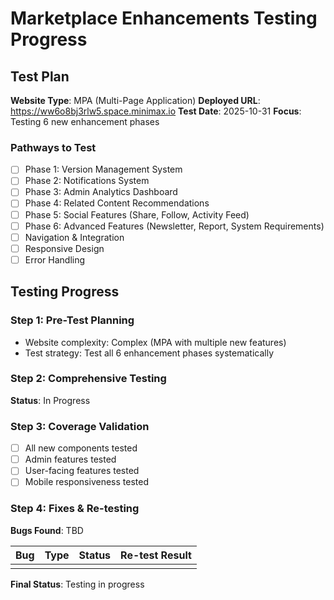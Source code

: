 # Marketplace Enhancements Testing Progress

## Test Plan
**Website Type**: MPA (Multi-Page Application)
**Deployed URL**: https://ww6o8bj3rlw5.space.minimax.io
**Test Date**: 2025-10-31
**Focus**: Testing 6 new enhancement phases

### Pathways to Test
- [ ] Phase 1: Version Management System
- [ ] Phase 2: Notifications System
- [ ] Phase 3: Admin Analytics Dashboard
- [ ] Phase 4: Related Content Recommendations
- [ ] Phase 5: Social Features (Share, Follow, Activity Feed)
- [ ] Phase 6: Advanced Features (Newsletter, Report, System Requirements)
- [ ] Navigation & Integration
- [ ] Responsive Design
- [ ] Error Handling

## Testing Progress

### Step 1: Pre-Test Planning
- Website complexity: Complex (MPA with multiple new features)
- Test strategy: Test all 6 enhancement phases systematically

### Step 2: Comprehensive Testing
**Status**: In Progress

### Step 3: Coverage Validation
- [ ] All new components tested
- [ ] Admin features tested
- [ ] User-facing features tested
- [ ] Mobile responsiveness tested

### Step 4: Fixes & Re-testing
**Bugs Found**: TBD

| Bug | Type | Status | Re-test Result |
|-----|------|--------|----------------|
|     |      |        |                |

**Final Status**: Testing in progress
